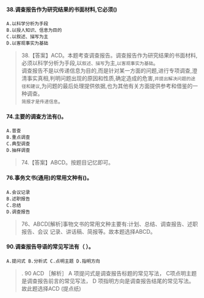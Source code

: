 #### 38.调查报告作为研究结果的书面材料,它必须()
    A.以科学分析为手段
    B.以授人知识、信息为目的
    C.以叙述、描写为主
    D.以客观事实为基础
>   38.【答案】ACD。本题考查调查报告。调查报告作为研究结果的书面材料,
必须以科学分析为手段,以`叙述、描写`为主,`以客观事实为基础`。<br>
调查报告不是以传递信息为目的,而是针对某一方面的问题,进行专项调查,澄清事实真相,判明问题出现的原因和性质,确定造成的危害,`并提出解决问题的途径和建议`,为问题的最后处理提供依据,也为其他有关方面提供参考和借鉴的一种调查。<br>
`简报才是传递信息`。

#### 74.主要的调查方法有()。
    A.普查
    B.重点调查
    C.典型调查
    D.抽样调查
>   74.【答案】ABCD。按题目记忆即可。

#### 76.事务文书(通用)的常用文种有()。
    A.会议记录
    B.述职报告
    C.总结
    D.调查报告
>   76、ABCD[解析]事物文书的常用文种主要有:计划、总结、调查报告、述职报告、会议
    记录、讲话稿、简报等。故本题选择ABCD。    

#### 90.调查报告导语的常见写法有（ ）。
    A.提问式 B.分析式 C.点明主题 D.指明方向
>   . 90 ACD ［解析］ A 项提问式是调查报告标题的常见写法， 
C项点明主题是调查报告前言的常见写法， 
D 项指明方向是调查报告结尾的常见写法。故此题选择ACD
(提点纸)    





